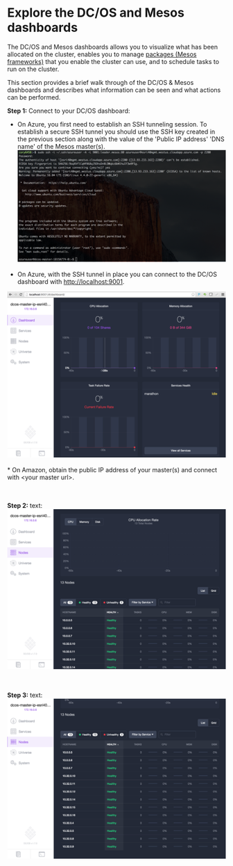# Explore the DC/OS and Mesos dashboards<br>

The DC/OS and Mesos dashboards allows you to visualize what has been allocated on the cluster, enables you to manage <a href="https://github.com/mesosphere/universe/tree/version-3.x/repo/packages">packages (Mesos frameworks)</a> that you enable the cluster can use, and to schedule tasks to run on the cluster.

This section provides a brief walk through of the DC/OS & Mesos dashboards and describes what information can be seen and what actions can be performed.

<b>Step 1:</b> Connect to your DC/OS dashboard:
* On Azure, you first need to establish an SSH tunneling session.  To establish a secure SSH tunnel you should use the SSH key created in the previous section along with the value of the 'Public IP address' 'DNS name' of the Mesos master(s).
<img src="../images/01-acs-setup/acs-create-20.png"/><br><br>
* On Azure, with the SSH tunnel in place you can connect to the DC/OS dashboard with <a href="http://localhost:9001">http://localhost:9001</a>.
<img src="../images/01-acs-setup/acs-create-21.png"/>
<br><br>
* On Amazon, obtain the public IP address of your master(s) and connect with &lt;your master url&gt;.

<br><br><b>Step 2:</b> text:
<img src="../images/01-acs-setup/acs-create-22.png"/>

<br><br><b>Step 3:</b> text:
<img src="../images/01-acs-setup/acs-create-23.png"/>

